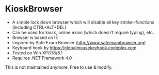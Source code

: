 KioskBrowser
============

- A simple lock down browser which will disable all key stroke+functions (including CTRL+ALT+DEL)
- Can be used for kiosk, online exam (which doesn't require typing), etc.
- Browser is based on IE
- Inspired by Safe Exam Browser (http://www.safeexambrowser.org)
- Keyboard hook by https://globalmousekeyhook.codeplex.com
- Tested on Win XP/7/8/8.1
- Requires .NET Framework 4.0

This is not maintained anymore. Free to use & modify.
